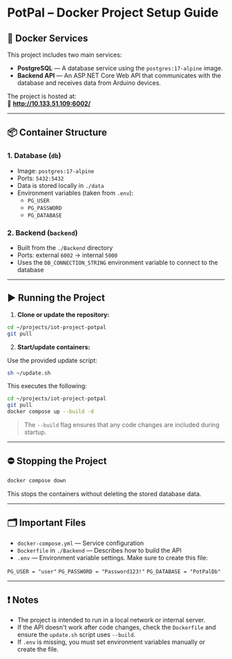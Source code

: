 # PotPal – Docker Project Setup Guide

## 🔧 Docker Services

This project includes two main services:

- **PostgreSQL** — A database service using the `postgres:17-alpine` image.
- **Backend API** — An ASP.NET Core Web API that communicates with the database and receives data from Arduino devices.

The project is hosted at:  
🔗 **http://10.133.51.109:6002/**

---

## 📦 Container Structure

### 1. Database (`db`)
- Image: `postgres:17-alpine`
- Ports: `5432:5432`
- Data is stored locally in `./data`
- Environment variables (taken from `.env`):
  - `PG_USER`
  - `PG_PASSWORD`
  - `PG_DATABASE`

### 2. Backend (`backend`)
- Built from the `./Backend` directory
- Ports: external `6002` → internal `5000`
- Uses the `DB_CONNECTION_STRING` environment variable to connect to the database

---

## ▶️ Running the Project

1. **Clone or update the repository:**

```bash
cd ~/projects/iot-project-potpal
git pull
```

2. **Start/update containers:**

Use the provided update script:

```bash
sh ~/update.sh
```

This executes the following:

```bash
cd ~/projects/iot-project-potpal
git pull
docker compose up --build -d
```

> The `--build` flag ensures that any code changes are included during startup.

---

## ⛔ Stopping the Project

```bash
docker compose down
```

This stops the containers without deleting the stored database data.

---

## 🗂️ Important Files

- `docker-compose.yml` — Service configuration
- `Dockerfile` in `./Backend` — Describes how to build the API
- `.env` — Environment variable settings. Make sure to create this file: 

`PG_USER = "user"`
`PG_PASSWORD = "Password123!"`
`PG_DATABASE = "PotPalDb"`

---

## ❗ Notes

- The project is intended to run in a local network or internal server.
- If the API doesn't work after code changes, check the `Dockerfile` and ensure the `update.sh` script uses `--build`.
- If `.env` is missing, you must set environment variables manually or create the file.


